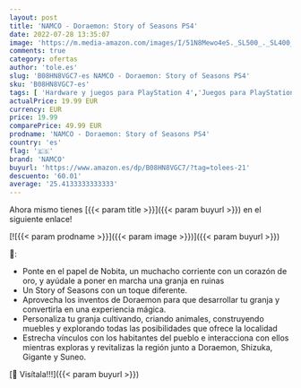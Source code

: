 ```yaml
---
layout: post
title: 'NAMCO - Doraemon: Story of Seasons PS4'
date: 2022-07-28 13:35:07
image: 'https://m.media-amazon.com/images/I/51N8Mewo4eS._SL500_._SL400_.jpg'
comments: true
category: ofertas
author: 'tole.es'
slug: 'B08HN8VGC7-es NAMCO - Doraemon: Story of Seasons PS4'
sku: 'B08HN8VGC7-es'
tags: [ 'Hardware y juegos para PlayStation 4','Juegos para PlayStation 4','Videojuegos','namco','ps4','🇪🇸', ]
actualPrice: 19.99 EUR
currency: EUR
price: 19.99
comparePrice: 49.99 EUR
prodname: 'NAMCO - Doraemon: Story of Seasons PS4'
country: 'es'
flag: '🇪🇸'
brand: 'NAMCO'
buyurl: 'https://www.amazon.es/dp/B08HN8VGC7/?tag=tolees-21'
descuento: '60.01'
average: '25.4133333333333'
---
```


Ahora mismo tienes [{{< param title >}}]({{< param buyurl >}}) en el siguiente enlace!

[![{{< param prodname >}}]({{< param image >}})]({{< param buyurl >}})

🔎:

- Ponte en el papel de Nobita, un muchacho corriente con un corazón de oro, y ayúdale a poner en marcha una granja en ruinas
- Un Story of Seasons con un toque diferente.
- Aprovecha los inventos de Doraemon para que desarrollar tu granja y convertirla en una experiencia mágica.
- Personaliza tu granja cultivando, criando animales, construyendo muebles y explorando todas las posibilidades que ofrece la localidad
- Estrecha vínculos con los habitantes del pueblo e interacciona con ellos mientras exploras y revitalizas la región junto a Doraemon, Shizuka, Gigante y Suneo.

[🛒 Visítala!!!]({{< param buyurl >}})

